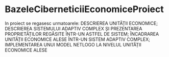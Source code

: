 # BazeleCiberneticiiEconomiceProiect
In proiect se regasesc urmatoarele: DESCRIEREA UNITĂȚII ECONOMICE; DESCRIEREA SISTEMULUI ADAPTIV COMPLEX ȘI PREZENTAREA PROPRIETĂȚILOR REGĂSITE ÎNTR-UN ASTFEL DE SISTEM; ÎNCADRAREA UNITĂȚII ECONOMICE ALESE ÎNTR-UN SISTEM ADAPTIV COMPLEX; IMPLEMENTAREA UNUI MODEL NETLOGO LA NIVELUL UNITĂȚII ECONOMICE ALESE
